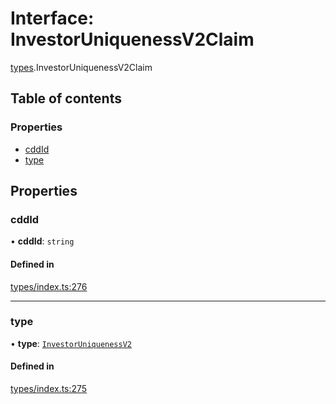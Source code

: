 # Interface: InvestorUniquenessV2Claim

[types](../wiki/types).InvestorUniquenessV2Claim

## Table of contents

### Properties

- [cddId](../wiki/types.InvestorUniquenessV2Claim#cddid)
- [type](../wiki/types.InvestorUniquenessV2Claim#type)

## Properties

### cddId

• **cddId**: `string`

#### Defined in

[types/index.ts:276](https://github.com/PolymeshAssociation/polymesh-sdk/blob/31fdce23/src/types/index.ts#L276)

___

### type

• **type**: [`InvestorUniquenessV2`](../wiki/types.ClaimType#investoruniquenessv2)

#### Defined in

[types/index.ts:275](https://github.com/PolymeshAssociation/polymesh-sdk/blob/31fdce23/src/types/index.ts#L275)
